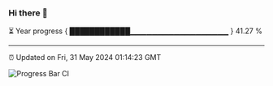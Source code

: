 ### Hi there 👋

⏳ Year progress { ████████████▁▁▁▁▁▁▁▁▁▁▁▁▁▁▁▁▁▁ } 41.27 %

---

⏰ Updated on Fri, 31 May 2024 01:14:23 GMT

![Progress Bar CI](https://github.com/liununu/liununu/workflows/Progress%20Bar%20CI/badge.svg)
